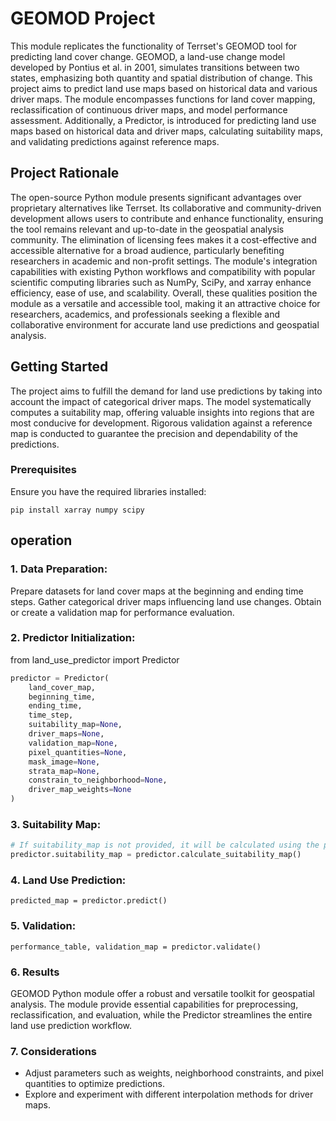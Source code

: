 # GEOMOD Project 
This module replicates the functionality of Terrset's GEOMOD tool for predicting land cover change. GEOMOD, a land-use change model developed by Pontius et al. in 2001, simulates transitions between two states, emphasizing both quantity and spatial distribution of change.
This project aims to predict land use maps based on historical data and various driver maps. The module encompasses functions for land cover mapping, reclassification of continuous driver maps, and model performance assessment. Additionally, a Predictor, is introduced for predicting land use maps based on historical data and driver maps, calculating suitability maps, and validating predictions against reference maps.

## Project Rationale 
The open-source Python module presents significant advantages over proprietary alternatives like Terrset. Its collaborative and community-driven development allows users to contribute and enhance functionality, ensuring the tool remains relevant and up-to-date in the geospatial analysis community. The elimination of licensing fees makes it a cost-effective and accessible alternative for a broad audience, particularly benefiting researchers in academic and non-profit settings. The module's integration capabilities with existing Python workflows and compatibility with popular scientific computing libraries such as NumPy, SciPy, and xarray enhance efficiency, ease of use, and scalability. Overall, these qualities position the module as a versatile and accessible tool, making it an attractive choice for researchers, academics, and professionals seeking a flexible and collaborative environment for accurate land use predictions and geospatial analysis.


## Getting Started 
The project aims to fulfill the demand for land use predictions by taking into account the impact of categorical driver maps. The model systematically computes a suitability map, offering valuable insights into regions that are most conducive for development. Rigorous validation against a reference map is conducted to guarantee the precision and dependability of the predictions.
### Prerequisites 
Ensure you have the required libraries installed:
```
pip install xarray numpy scipy
```
## operation ##
### 1. Data Preparation: 

Prepare datasets for land cover maps at the beginning and ending time steps.
Gather categorical driver maps influencing land use changes.
Obtain or create a validation map for performance evaluation.

### 2. Predictor Initialization: 
from land_use_predictor import Predictor

```python linenos
predictor = Predictor(
    land_cover_map,
    beginning_time,
    ending_time,
    time_step,
    suitability_map=None,
    driver_maps=None,
    validation_map=None,
    pixel_quantities=None,
    mask_image=None,
    strata_map=None,
    constrain_to_neighborhood=None,
    driver_map_weights=None
)
```
### 3. Suitability Map: 
```python
# If suitability_map is not provided, it will be calculated using the provided parameters.
predictor.suitability_map = predictor.calculate_suitability_map()
```
### 4. Land Use Prediction:
```
predicted_map = predictor.predict()
```
### 5. Validation:
```
performance_table, validation_map = predictor.validate()
```
### 6. Results
GEOMOD Python module offer a robust and versatile toolkit for geospatial analysis. The module provide essential capabilities for preprocessing, reclassification, and evaluation, while the Predictor streamlines the entire land use prediction workflow. 
### 7. Considerations
- Adjust parameters such as weights, neighborhood constraints, and pixel quantities to optimize predictions.
- Explore and experiment with different interpolation methods for driver maps.
